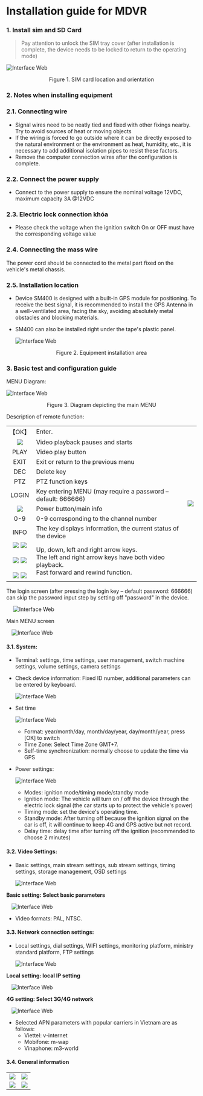 # Installation guide for MDVR

### 1. Install sim and SD Card

> Pay attention to unlock the SIM tray cover (after installation is complete, the device needs to be locked to return to the operating mode)

<span class="icon-left6">![Interface Web](/docs/assets/images/integrated-devices/smc/sm400/set-sim-sd.png)

   <center> Figure 1. SIM card location and orientation </center>

### 2. Notes when installing equipment
### 2.1. Connecting wire
- Signal wires need to be neatly tied and fixed with other fixings nearby. Try to avoid sources of heat or moving objects
- If the wiring is forced to go outside where it can be directly exposed to the natural environment or the environment as heat, humidity, etc., it is necessary to add additional isolation pipes to resist these factors.
- Remove the computer connection wires after the configuration is complete.

### 2.2. Connect the power supply

- Connect to the power supply to ensure the nominal voltage 12VDC, maximum capacity 3A @12VDC

### 2.3. Electric lock connection khóa

- Please check the voltage when the ignition switch On or OFF must have the corresponding voltage value

### 2.4. Connecting the mass wire

The power cord should be connected to the metal part fixed on the vehicle's metal chassis.

### 2.5. Installation location

- Device SM400 is designed with a built-in GPS module for positioning. To receive the best signal, it is recommended to install the GPS Antenna in a well-ventilated area, facing the sky, avoiding absolutely metal obstacles and blocking materials.

- SM400 can also be installed right under the tape's plastic panel.
 
  <span class="icon-left6">![Interface Web](/docs/assets/images/integrated-devices/smc/s200/setting.png)

<center>Figure 2. Equipment installation area</center>

### 3. Basic test and configuration guide

MENU Diagram:

<span class="icon-left6">![Interface Web](/docs/assets/images/integrated-devices/smc/sm400/main-menu-tree.png)  

<center>Figure 3. Diagram depicting the main MENU</center>

Description of remote function:


<table>
    <tr>
        <td class="text-bold">【OK】</td>
        <td class="text-bold">Enter.</td>  
        <td rowspan="12" align="center"> <img src="/docs/assets/images/integrated-devices/smc/sm400/remote.png"> 
        </td>
    <tr>
        <td align="center"><img src="/docs/assets/images/integrated-devices/smc/sm400/play.png"> 
        </td>
        <td>Video playback pauses and starts</td> 
    </tr>
    <tr>
        <td align="center">PLAY</td>
        <td>Video play button</td> 
    </tr>
    <tr>
        <td align="center">EXIT</td>
        <td>Exit or return to the previous menu</td> 
    </tr>
    <tr>
        <td align="center">DEC</td>
        <td>Delete key</td> 
    </tr>
    <tr>
        <td align="center">PTZ</td>
        <td>PTZ function keys</td>
    </tr>
    <tr>
        <td align="center">LOGIN</td>
        <td>Key entering MENU (may require a password – default: 666666)</td> 
    </tr>
    <tr>
       <td align="center" ><span class="icon-left17" ><img src="/docs/assets/images/integrated-devices/smc/sm400/power-button.svg">  </td>
        <td>Power button/main info</td> 
    </tr>
    <tr>
        <td align="center">0-9</td>
        <td>0-9 corresponding to the channel number</td> 
    </tr>
    <tr>
        <td align="center">INFO</td>
        <td>The key displays information, the current status of the device</td> 
    </tr>
    <tr>
        <td align="center"><span class="icon-left"><img src="/docs/assets/images/integrated-devices/smc/sm400/up.png"> 
        <img src="/docs/assets/images/integrated-devices/smc/sm400/down.png">
        <br> </br>
        <img src="/docs/assets/images/integrated-devices/smc/sm400/left.png">
        <img src="/docs/assets/images/integrated-devices/smc/sm400/right.png"> 
        <br> </br>
        <span class="icon-left17">  <img src="/docs/assets/images/integrated-devices/smc/sm400/fast-2.png">
        <span class="icon-left17"> <img src="/docs/assets/images/integrated-devices/smc/sm400/fast-1.png"> 
        </td>
        <td>Up, down, left and right arrow keys. <br>
             The left and right arrow keys have both video playback. <br>
             Fast forward and rewind function.
        </td> 
    </tr>
</table>

The login screen (after pressing the login key – default password: 666666) can skip the password input step by setting off "password" in the device.


&emsp; <span class="icon-left12">![Interface Web](/docs/assets/images/integrated-devices/smc/sm400/login.png)

Main MENU screen

&emsp;<span class="icon-left12">![Interface Web](/docs/assets/images/integrated-devices/smc/sm400/main-menu.png)

#### 3.1. System:

- Terminal: settings, time settings, user management, switch machine settings, volume settings, camera settings

- Check device information: Fixed ID number, additional parameters can be entered by keyboard.

    <span class="icon-left12">![Interface Web](/docs/assets/images/integrated-devices/smc/sm400/terminal.png)

- Set time

    <span class="icon-left12">![Interface Web](/docs/assets/images/integrated-devices/smc/sm400/time.png)

    * Format: year/month/day, month/day/year, day/month/year, press [OK] to switch
    - Time Zone: Select Time Zone GMT+7.
    - Self-time synchronization: normally choose to update the time via GPS

* Power settings:

    <span class="icon-left12">![Interface Web](/docs/assets/images/integrated-devices/smc/sm400/power-setting.png)

    - Modes: ignition mode/timing mode/standby mode
    - Ignition mode: The vehicle will turn on / off the device through the electric lock signal (the car starts up to protect the vehicle's power)
    - Timing mode: set the device's operating time.
    - Standby mode: After turning off because the ignition signal on the car is off, it will continue to keep 4G and GPS active but not record.
    - Delay time: delay time after turning off the ignition (recommended to choose 2 minutes)

#### 3.2. Video Settings:

- Basic settings, main stream settings, sub stream settings, timing settings, storage management, OSD settings

    <span class="icon-left12">![Interface Web](/docs/assets/images/integrated-devices/smc/sm400/record.png)

**Basic setting: Select basic parameters**

&emsp;<span class="icon-left12">![Interface Web](/docs/assets/images/integrated-devices/smc/sm400/general.png)

* Video formats: PAL, NTSC.

#### 3.3. Network connection settings:

- Local settings, dial settings, WIFI settings, monitoring platform, ministry standard platform, FTP settings

    <span class="icon-left12">![Interface Web](/docs/assets/images/integrated-devices/smc/sm400/net.png)


**Local setting: local IP setting**

&emsp;<span class="icon-left12">![Interface Web](/docs/assets/images/integrated-devices/smc/sm400/lan.png)

**4G setting: Select 3G/4G network**

&emsp;<span class="icon-left12">![Interface Web](/docs/assets/images/integrated-devices/smc/sm400/3g-4g.png)

* Selected APN parameters with popular carriers in Vietnam are as follows:
    - Viettel: v-internet
    - Mobifone: m-wap
    - Vinaphone: m3-world

#### 3.4. General information

<table>
    <tr>
        <td align="center"><span class="icon-left12"> <img src="/docs/assets/images/integrated-devices/smc/sm400/system-info.png">
        <td align="center"> <span class="icon-left12"><img src="/docs/assets/images/integrated-devices/smc/sm400/disk-info.png">
        </td>
    </tr>
    <tr>
        <td align="center"> <span class="icon-left12"><img src="/docs/assets/images/integrated-devices/smc/sm400/network-info.png">
        <td align="center"> <span class="icon-left12"><img src="/docs/assets/images/integrated-devices/smc/sm400/gps-info.png">
    </tr>
</table>

